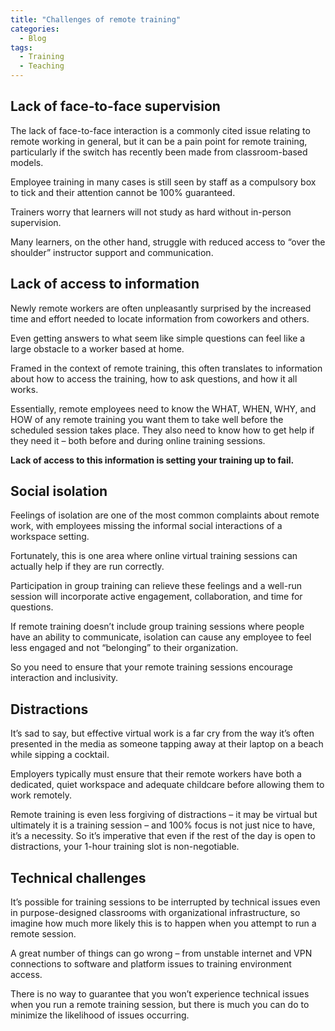 ```yaml
---
title: "Challenges of remote training"
categories:
  - Blog
tags:
  - Training
  - Teaching
---
```


<h2>Lack of face-to-face supervision </h2>

The lack of face-to-face interaction is a commonly cited issue relating to remote working in general, but it can be a pain point for remote training, particularly if the switch has recently been made from classroom-based models.

Employee training in many cases is still seen by staff as a compulsory box to tick and their attention cannot be 100% guaranteed. 

Trainers worry that learners will not study as hard without in-person supervision. 

Many learners, on the other hand, struggle with reduced access to “over the shoulder” instructor support and communication. 

<h2>Lack of access to information</h2>

Newly remote workers are often unpleasantly surprised by the increased time and effort needed to locate information from coworkers and others. 

Even getting answers to what seem like simple questions can feel like a large obstacle to a worker based at home.

Framed in the context of remote training, this often translates to information about how to access the training, how to ask questions, and how it all works. 

Essentially, remote employees need to know the WHAT, WHEN, WHY, and HOW of any remote training you want them to take well before the scheduled session takes place. They also need to know how to get help if they need it – both before and during online training sessions. 

<b>Lack of access to this information is setting your training up to fail.</b>


<h2>Social isolation</h2>

Feelings of isolation are one of the most common complaints about remote work, with employees missing the informal social interactions of a workspace setting. 

Fortunately, this is one area where online virtual training sessions can actually help if they are run correctly. 

Participation in group training can relieve these feelings and a well-run session will incorporate active engagement, collaboration, and time for questions.

If remote training doesn’t include group training sessions where people have an ability to communicate, isolation can cause any employee to feel less engaged and not “belonging” to their organization. 

So you need to ensure that your remote training sessions encourage interaction and inclusivity.


<h2>Distractions</h2>

It’s sad to say, but effective virtual work is a far cry from the way it’s often presented in the media as someone tapping away at their laptop on a beach while sipping a cocktail. 

Employers typically must ensure that their remote workers have both a dedicated, quiet workspace and adequate childcare before allowing them to work remotely. 

Remote training is even less forgiving of distractions – it may be virtual but ultimately it is a training session – and 100% focus is not just nice to have, it’s a necessity. 
So it’s imperative that even if the rest of the day is open to distractions, your 1-hour training slot is non-negotiable.

<h2>Technical challenges</h2>

It’s possible for training sessions to be interrupted by technical issues even in purpose-designed classrooms with organizational infrastructure, so imagine how much more likely this is to happen when you attempt to run a remote session. 

A great number of things can go wrong – from unstable internet and VPN connections to software and platform issues to training environment access.

There is no way to guarantee that you won’t experience technical issues when you run a remote training session, but there is much you can do to minimize the likelihood of issues occurring. 